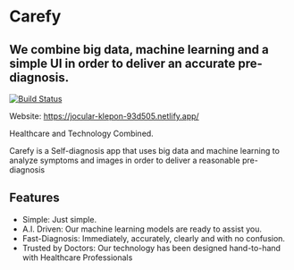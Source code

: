 # Carefy
## We combine big data, machine learning and a simple UI in order to deliver an accurate pre-diagnosis.

[![Build Status](https://travis-ci.org/joemccann/dillinger.svg?branch=master)](https://travis-ci.org/joemccann/dillinger)

Website: https://jocular-klepon-93d505.netlify.app/

Healthcare and Technology Combined.

Carefy is a Self-diagnosis app that uses big data and machine learning to analyze symptoms and images in order to deliver a reasonable pre-diagnosis


## Features

- Simple: Just simple. 
- A.I. Driven: Our machine learning models are ready to assist you.
- Fast-Diagnosis: Immediately, accurately, clearly and with no confusion.
- Trusted by Doctors: Our technology has been designed hand-to-hand with Healthcare Professionals



